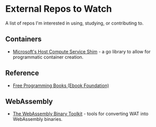 # External Repos to Watch

A list of repos I'm interested in using, studying, or contributing to. 

## Containers

* [Microsoft's Host Compute Service Shim](https://github.com/microsoft/hcsshim) - a go library to allow for programmatic container creation.

## Reference

* [Free Programming Books (Ebook Foundation)](https://github.com/EbookFoundation/free-programming-books)

## WebAssembly

* [The WebAssembly Binary Toolkit](https://github.com/WebAssembly/wabt) - tools for converting WAT into WebAssembly binaries.
